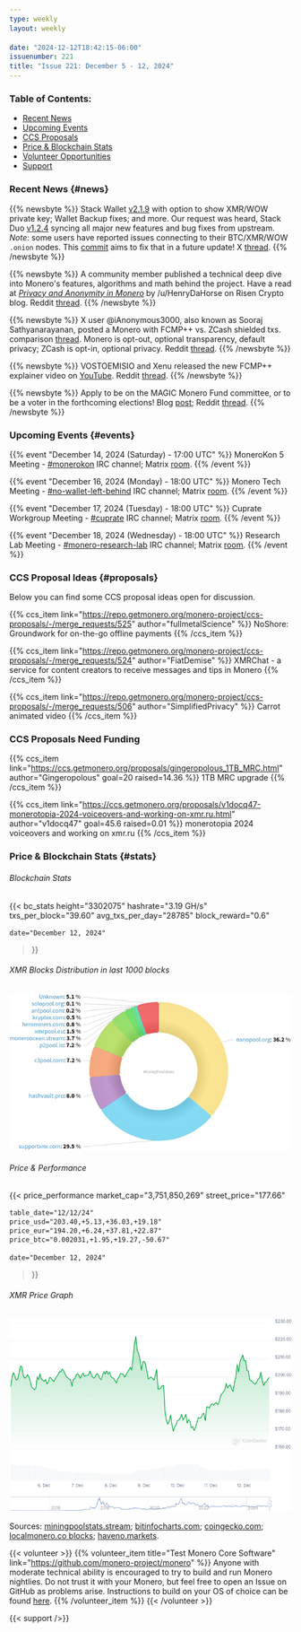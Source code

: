 ```yaml
---
type: weekly
layout: weekly

date: "2024-12-12T18:42:15-06:00"
issuenumber: 221
title: "Issue 221: December 5 - 12, 2024"
---
```


### Table of Contents:

- [Recent News](#news)
- [Upcoming Events](#events)
- [CCS Proposals](#proposals)
- [Price & Blockchain Stats](#stats)
- [Volunteer Opportunities](#volunteer)
- [Support](#support)

### Recent News {#news}

{{% newsbyte %}}
Stack Wallet [v2.1.9](https://github.com/cypherstack/stack_wallet/releases/tag/build_256) with option to show XMR/WOW private key; Wallet Backup fixes; and more. Our request was heard, Stack Duo [v1.2.4](https://github.com/cypherstack/stack_duo/releases/tag/build_26) syncing all major new features and bug fixes from upstream. *Note*: some users have reported issues connecting to their BTC/XMR/WOW `.onion` nodes. This [commit](https://github.com/cypherstack/stack_wallet/commit/937550cb041482565d504c087fe3435471cae092) aims to fix that in a future update! X [thread](https://nitter.poast.org/stack_wallet/status/1864796942573723787).
{{% /newsbyte %}}

{{% newsbyte %}}
A community member published a technical deep dive into Monero's features, algorithms and math behind the project. Have a read at [*Privacy and Anonymity in Monero*](https://risencrypto.github.io/Monero/) by /u/HenryDaHorse on Risen Crypto blog. Reddit [thread](https://redlib.zaggy.nl/r/Monero/comments/1h7ye8e/privacy_and_anonymity_in_monero_pedersen/).
{{% /newsbyte %}}

{{% newsbyte %}}
X user @iAnonymous3000, also known as Sooraj Sathyanarayanan, posted a Monero with FCMP++ vs. ZCash shielded txs. comparison [thread](https://xcancel.com/iAnonymous3000/status/1867117434718568747). Monero is opt-out, optional transparency, default privacy; ZCash is opt-in, optional privacy. Reddit [thread](https://redlib.zaggy.nl/r/Monero/comments/1hcv37n/a_comparison_of_moneros_privacy_with_fcmp_versus/).
{{% /newsbyte %}}

{{% newsbyte %}}
VOSTOEMISIO and Xenu released the new FCMP++ explainer video on [YouTube](https://invidious.nikkosphere.com/watch?v=jc8Kc0WogAI). Reddit [thread](https://redlib.zaggy.nl/r/Monero/comments/1h80qnr/fullchain_membership_proofs_fcmp_explainer_video/).
{{% /newsbyte %}}

{{% newsbyte %}}
Apply to be on the MAGIC Monero Fund committee, or to be a voter in the forthcoming elections! Blog [post](https://magicgrants.org/2024/12/05/Monero-Fund-2025-Election.html); Reddit [thread](https://redlib.zaggy.nl/r/Monero/comments/1h7pk9z/apply_to_be_on_the_magic_monero_fund_committee_or/).
{{% /newsbyte %}}

### Upcoming Events {#events}

{{% event "December 14, 2024 (Saturday) - 17:00 UTC" %}}
MoneroKon 5 Meeting - [#monerokon](irc://irc.libera.chat/#monerokon) IRC channel; Matrix [room](https://matrix.to/#/#monerokon:matrix.org).
{{% /event %}}

{{% event "December 16, 2024 (Monday) - 18:00 UTC" %}}
Monero Tech Meeting - [#no-wallet-left-behind](irc://irc.libera.chat/#no-wallet-left-behind) IRC channel; Matrix [room](https://matrix.to/#/#no-wallet-left-behind:monero.social).
{{% /event %}}

{{% event "December 17, 2024 (Tuesday) - 18:00 UTC" %}}
Cuprate Workgroup Meeting - [#cuprate](irc://irc.libera.chat/#cuprate) IRC channel; Matrix [room](https://matrix.to/#/#cuprate:monero.social).
{{% /event %}}

{{% event "December 18, 2024 (Wednesday) - 18:00 UTC" %}}
Research Lab Meeting - [#monero-research-lab](irc://irc.libera.chat/#monero-research-lab) IRC channel; Matrix [room](https://matrix.to/#/#monero-research-lab:monero.social).
{{% /event %}}

### CCS Proposal Ideas {#proposals}

Below you can find some CCS proposal ideas open for discussion.

{{% ccs_item link="https://repo.getmonero.org/monero-project/ccs-proposals/-/merge_requests/525" author="fullmetalScience" %}}
NoShore: Groundwork for on-the-go offline payments
{{% /ccs_item %}}

{{% ccs_item link="https://repo.getmonero.org/monero-project/ccs-proposals/-/merge_requests/524" author="FiatDemise" %}}
XMRChat - a service for content creators to receive messages and tips in Monero
{{% /ccs_item %}}

{{% ccs_item link="https://repo.getmonero.org/monero-project/ccs-proposals/-/merge_requests/506" author="SimplifiedPrivacy" %}}
Carrot animated video
{{% /ccs_item %}}

### CCS Proposals Need Funding

{{% ccs_item link="https://ccs.getmonero.org/proposals/gingeropolous_1TB_MRC.html" author="Gingeropolous" goal=20 raised=14.36 %}}
1TB MRC upgrade
{{% /ccs_item %}}

{{% ccs_item link="https://ccs.getmonero.org/proposals/v1docq47-monerotopia-2024-voiceovers-and-working-on-xmr.ru.html" author="v1docq47" goal=45.6 raised=0.01 %}}
monerotopia 2024 voiceovers and working on xmr.ru
{{% /ccs_item %}}

### Price & Blockchain Stats {#stats}

###### Blockchain Stats

{{< bc_stats
	height="3302075"
	hashrate="3.19 GH/s"
	txs_per_block="39.60"
	avg_txs_per_day="28785"
	block_reward="0.6"

	date="December 12, 2024"
>}}

###### XMR Blocks Distribution in last 1000 blocks

![Hashrate Pool Distribution Pie Chart](./hash.png)

###### Price & Performance

{{< price_performance
	market_cap="3,751,850,269"
	street_price="177.66"

	table_date="12/12/24"
	price_usd="203.40,+5.13,+36.03,+19.18"
	price_eur="194.20,+6.24,+37.81,+22.87"
	price_btc="0.002031,+1.95,+19.27,-50.67"

	date="December 12, 2024"
>}}

###### XMR Price Graph

![XMR Price Graph](./price.png)

Sources: [miningpoolstats.stream](https://miningpoolstats.stream/monero); [bitinfocharts.com](https://bitinfocharts.com/monero/); [coingecko.com](https://www.coingecko.com/en/coins/monero); [localmonero.co blocks](https://localmonero.co/blocks); [haveno.markets](https://haveno.markets/).

{{< volunteer >}}
{{% volunteer_item title="Test Monero Core Software" link="https://github.com/monero-project/monero" %}}
Anyone with moderate technical ability is encouraged to try to build and run Monero nightlies. Do not trust it with your Monero, but feel free to open an Issue on GitHub as problems arise. Instructions to build on your OS of choice can be found [here](https://github.com/monero-project/monero#compiling-monero-from-source). 
{{% /volunteer_item %}}
{{< /volunteer >}}

{{< support />}}
